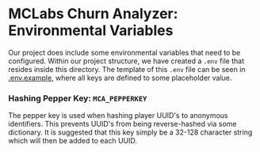 # MCLabs Churn Analyzer: Environmental Variables

Our project does include some environmental variables that need to be configured. Within our project structure, we have created a `.env` file that resides inside this directory. The template of this `.env` file can be seen in [.env.example](.env.example), where all keys are defined to some placeholder value.

### Hashing Pepper Key: `MCA_PEPPERKEY`

The pepper key is used when hashing player UUID's to anonymous identifiers. This prevents UUID's from being reverse-hashed via some dictionary. It is suggested that this key simply be a 32-128 character string which will then be added to each UUID.
